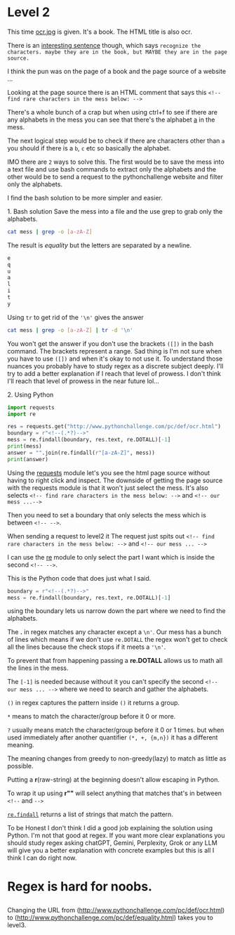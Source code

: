 # Level 2

This time [ocr.jpg](/2/ocr.jpg) is given. It's a book. 
The HTML title is also ocr. 

There is an [interesting sentence](/2/2.png) though, which says `recognize the characters. maybe they are in the book, but MAYBE they are in the page source.`

I think the pun was on the page of a book and the page source of a website ... 

Looking at the page source there is an HTML comment that says this `<!-- find rare characters in the mess below: -->`

There's a whole bunch of a crap but when using ctrl+f to see if there are any alphabets in the mess you can see that there's the alphabet [a](/2/a.png) in the mess. 

The next logical step would be to check if there are characters other than `a` you should if there is a `b`, `c` etc so basically the alphabet.

IMO there are `2` ways to solve this.
The first would be to save the mess into a text file and use bash commands to extract only the alphabets and the other would be to send a request to the pythonchallenge website and filter only the alphabets. 

I find the bash solution to be more simpler and easier.


1\. Bash solution 
Save the mess into a file and the use grep to grab only the alphabets. 

```bash
cat mess | grep -o [a-zA-Z]
```

The result is *equality* but the letters are separated by a newline. 

```bash 
e
q
u
a
l
i
t
y
```


Using `tr` to get rid of the `'\n'` gives the answer 


```bash
cat mess | grep -o [a-zA-Z] | tr -d '\n'
```


You won't get the answer if you don't use the brackets `([])` in the bash command. The brackets represent a range. 
Sad thing is I'm not sure when you have to use `([])` and when it's okay to not use it. 
To understand those nuances you probably have to study regex as a discrete subject deeply. 
I'll try to add a better explanation if I reach that level of prowess.
I don't think I'll reach that level of prowess in the near future lol... 


2\. Using Python 


```python
import requests
import re

res = requests.get("http://www.pythonchallenge.com/pc/def/ocr.html")
boundary = r"<!--(.*?)-->"
mess = re.findall(boundary, res.text, re.DOTALL)[-1]
print(mess)
answer = "".join(re.findall(r"[a-zA-Z]", mess))
print(answer)
```


Using the [requests](https://requests.readthedocs.io/en/latest/) module let's you see the html page source without having to right click and inspect.
The downside of getting the page source with the requests module is that it won't just select the mess.
It's also selects `<!-- find rare characters in the mess below: -->` and `<!-- our mess ...-->`


Then you need to set a boundary that only selects the mess which is between `<!-- -->`. 


When sending a request to level2 it The request just spits out `<!-- find rare characters in the mess below: -->` and `<!-- our mess ... -->`


I can use the [re](https://docs.python.org/3/library/re.html) module  to only select the part I want which is inside the second  `<!-- -->`.


This is the Python code that does just what I said.


```python
boundary = r"<!--(.*?)-->"
mess = re.findall(boundary, res.text, re.DOTALL)[-1]
```


using the boundary lets us narrow down the part where we need to find the alphabets. 


The **.** in regex matches any character except a `\n'`. 
Our mess has a bunch of lines which means if we don't use `re.DOTALL` the regex won't get to check all the lines because  the check stops if it meets a `'\n'`. 


To prevent that from happening passing a **re.DOTALL** allows us to math all the lines in the mess. 


The `[-1]` is needed because without it you can't specify the second `<!-- our mess ... -->` where we need to search and gather the alphabets.


`()` in regex captures the pattern inside `()` it returns a group.


`*`  means to match the character/group before it 0 or more. 


`?` usually means match the character/group before it 0 or 1 times. but when used immediately after another quantifier `(*, +, {m,n})`
it has a different meaning.


The meaning changes from greedy to non-greedy(lazy) to match as little as possible.


Putting a **r**(raw-string) at the beginning doesn't allow escaping in Python. 


To wrap it up using **r"<!--(.*?)-->"** will select anything that matches that's in between `<!--` and `-->`


[`re.findall`](https://docs.python.org/3/library/re.html#re.findall) returns a list of strings that match the pattern.


To be Honest I don't think I did a good job explaining the solution using Python. I'm not that good at regex. 
If you want more clear explanations you should study regex asking chatGPT, Gemini, Perplexity, Grok or any LLM will give you a better explanation with concrete examples but this is all I think I can do right now. 


# <p>Regex is hard for noobs. <p> 


Changing the URL from (http://www.pythonchallenge.com/pc/def/ocr.html) to (http://www.pythonchallenge.com/pc/def/equality.html) takes you to level3.
